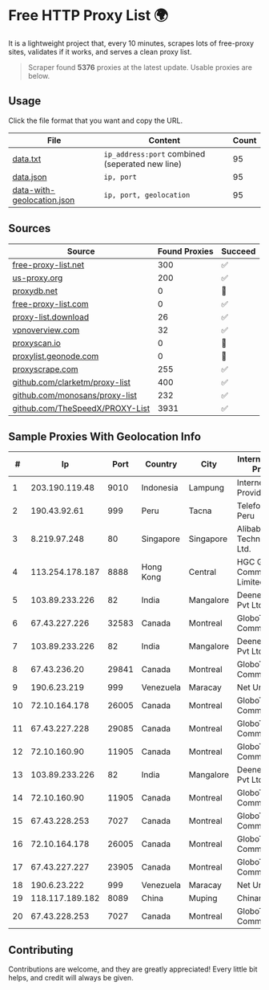 
# Free HTTP Proxy List 🌍

It is a lightweight project that, every 10 minutes, scrapes lots of free-proxy sites, validates if it works, and serves a clean proxy list.


> Scraper found **5376** proxies at the latest update. Usable proxies are below.

## Usage

Click the file format that you want and copy the URL.


|File|Content|Count|
|----|-------|-----|
|[data.txt](https://raw.githubusercontent.com/themiralay/Proxy-List-World/master/data.txt)|`ip_address:port` combined (seperated new line)|95|
|[data.json](https://raw.githubusercontent.com/themiralay/Proxy-List-World/master/data.json)|`ip, port`|95|
|[data-with-geolocation.json](https://raw.githubusercontent.com/themiralay/Proxy-List-World/master/data-with-geolocation.json)|`ip, port, geolocation`|95|

## Sources

|Source|Found Proxies|Succeed|
|------|-------------|-------|
|[free-proxy-list.net](https://free-proxy-list.net)|300|✅|
|[us-proxy.org](https://www.us-proxy.org)|200|✅|
|[proxydb.net](http://proxydb.net)|0|🚫|
|[free-proxy-list.com](https://free-proxy-list.com/?page=&port=&type%5B%5D=http&type%5B%5D=https&up_time=0&search=Search)|0|✅|
|[proxy-list.download](https://www.proxy-list.download/HTTP)|26|✅|
|[vpnoverview.com](https://vpnoverview.com/privacy/anonymous-browsing/free-proxy-servers)|32|✅|
|[proxyscan.io](https://www.proxyscan.io)|0|🚫|
|[proxylist.geonode.com](https://proxylist.geonode.com/api/proxy-list?limit=300&page=1&sort_by=lastChecked&sort_type=desc&protocols=http,https)|0|🚫|
|[proxyscrape.com](https://api.proxyscrape.com/v2/?request=displayproxies&protocol=http&timeout=10000&country=all&ssl=all&anonymity=all)|255|✅|
|[github.com/clarketm/proxy-list](https://raw.githubusercontent.com/clarketm/proxy-list/master/proxy-list-raw.txt)|400|✅|
|[github.com/monosans/proxy-list](https://raw.githubusercontent.com/monosans/proxy-list/main/proxies/http.txt)|232|✅|
|[github.com/TheSpeedX/PROXY-List](https://raw.githubusercontent.com/TheSpeedX/PROXY-List/master/http.txt)|3931|✅|


## Sample Proxies With Geolocation Info

|#|Ip|Port|Country|City|Internet Service Provider|
|-|--|----|-------|----|-------------------------|
|1|203.190.119.48|9010|Indonesia|Lampung|Internet Service Provider|
|2|190.43.92.61|999|Peru|Tacna|Telefonica Del Peru|
|3|8.219.97.248|80|Singapore|Singapore|Alibaba (US) Technology Co., Ltd.|
|4|113.254.178.187|8888|Hong Kong|Central|HGC Global Communications Limited|
|5|103.89.233.226|82|India|Mangalore|Deenet Services Pvt Ltd|
|6|67.43.227.226|32583|Canada|Montreal|GloboTech Communications|
|7|103.89.233.226|82|India|Mangalore|Deenet Services Pvt Ltd|
|8|67.43.236.20|29841|Canada|Montreal|GloboTech Communications|
|9|190.6.23.219|999|Venezuela|Maracay|Net Uno|
|10|72.10.164.178|26005|Canada|Montreal|GloboTech Communications|
|11|67.43.227.228|29085|Canada|Montreal|GloboTech Communications|
|12|72.10.160.90|11905|Canada|Montreal|GloboTech Communications|
|13|103.89.233.226|82|India|Mangalore|Deenet Services Pvt Ltd|
|14|72.10.160.90|11905|Canada|Montreal|GloboTech Communications|
|15|67.43.228.253|7027|Canada|Montreal|GloboTech Communications|
|16|72.10.164.178|26005|Canada|Montreal|GloboTech Communications|
|17|67.43.227.227|23905|Canada|Montreal|GloboTech Communications|
|18|190.6.23.222|999|Venezuela|Maracay|Net Uno|
|19|118.117.189.182|8089|China|Muping|Chinanet|
|20|67.43.228.253|7027|Canada|Montreal|GloboTech Communications|



## Contributing

Contributions are welcome, and they are greatly appreciated! Every
little bit helps, and credit will always be given.

